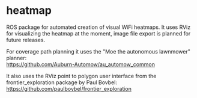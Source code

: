 # heatmap

ROS package for automated creation of visual WiFi heatmaps.
It uses RViz for visualizing the heatmap at the moment, image file export is planned for future releases.  

For coverage path planning it uses the "Moe the autonomous lawnmower" planner:  
https://github.com/Auburn-Automow/au_automow_common

It also uses the RViz point to polygon user interface from the frontier_exploration package by Paul Bovbel:    https://github.com/paulbovbel/frontier_exploration  
